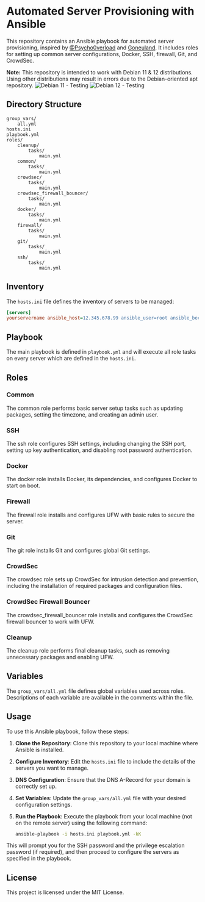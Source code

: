 # Automated Server Provisioning with Ansible

This repository contains an Ansible playbook for automated server provisioning, inspired by [@Psycho0verload](https://github.com/Psycho0verload/traefik-crowdsec-stack) and [Goneuland](https://goneuland.de/traefik-v3-installation-konfiguration-und-crowdsec-security/8/). It includes roles for setting up common server configurations, Docker, SSH, firewall, Git, and CrowdSec.

**Note:** This repository is intended to work with Debian 11 & 12 distributions. Using other distributions may result in errors due to the Debian-oriented apt repository.
![Debian 11 - Testing](https://img.shields.io/badge/Debian_11_(Bullseye)-10--02--2025-A81D33?logo=debian&logoColor=white)
![Debian 12 - Testing](https://img.shields.io/badge/Debian_12_(Bookworm)-10--02--2025-A81D33?logo=debian&logoColor=white)

## Directory Structure

```plaintext
group_vars/
    all.yml
hosts.ini
playbook.yml
roles/
    cleanup/
        tasks/
            main.yml
    common/
        tasks/
            main.yml
    crowdsec/
        tasks/
            main.yml
    crowdsec_firewall_bouncer/
        tasks/
            main.yml
    docker/
        tasks/
            main.yml
    firewall/
        tasks/
            main.yml
    git/
        tasks/
            main.yml
    ssh/
        tasks/
            main.yml
```

## Inventory

The `hosts.ini` file defines the inventory of servers to be managed:

```ini
[servers]
yourservername ansible_host=12.345.678.99 ansible_user=root ansible_become=true
```

## Playbook

The main playbook is defined in `playbook.yml` and will execute all role tasks on every server which are defined in the `hosts.ini`.

## Roles

### Common

The common role performs basic server setup tasks such as updating packages, setting the timezone, and creating an admin user.

### SSH

The ssh role configures SSH settings, including changing the SSH port, setting up key authentication, and disabling root password authentication.

### Docker

The docker role installs Docker, its dependencies, and configures Docker to start on boot.

### Firewall

The firewall role installs and configures UFW with basic rules to secure the server.

### Git

The git role installs Git and configures global Git settings.

### CrowdSec

The crowdsec role sets up CrowdSec for intrusion detection and prevention, including the installation of required packages and configuration files.

### CrowdSec Firewall Bouncer

The crowdsec_firewall_bouncer role installs and configures the CrowdSec firewall bouncer to work with UFW.

### Cleanup

The cleanup role performs final cleanup tasks, such as removing unnecessary packages and enabling UFW.

## Variables

The `group_vars/all.yml` file defines global variables used across roles. Descriptions of each variable are available in the comments within the file.

## Usage

To use this Ansible playbook, follow these steps:

1. **Clone the Repository**: Clone this repository to your local machine where Ansible is installed.
2. **Configure Inventory**: Edit the `hosts.ini` file to include the details of the servers you want to manage.
3. **DNS Configuration**: Ensure that the DNS A-Record for your domain is correctly set up.
4. **Set Variables**: Update the `group_vars/all.yml` file with your desired configuration settings.
5. **Run the Playbook**: Execute the playbook from your local machine (not on the remote server) using the following command:

    ```sh
    ansible-playbook -i hosts.ini playbook.yml -kK
    ```

This will prompt you for the SSH password and the privilege escalation password (if required), and then proceed to configure the servers as specified in the playbook.

## License

This project is licensed under the MIT License.
